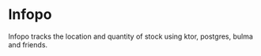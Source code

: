 # Infopo

Infopo tracks the location and quantity of stock using ktor, postgres, bulma and friends.
